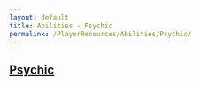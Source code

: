 ```yaml
---
layout: default
title: Abilities - Psychic
permalink: /PlayerResources/Abilities/Psychic/
---
```

## [Psychic](#Psychic)
